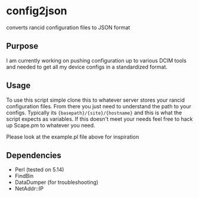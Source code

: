 # config2json
converts rancid configuration files to JSON format

## Purpose
I am currently working on pushing configuration up to various DCIM tools and needed to get all my device configs in a standardized format.

## Usage
To use this script simple clone this to whatever server stores your rancid configuration files. From there you just need to understand the path to your configs. Typically its `{basepath}/{site}/{hostname}` and this is what the script expects as variables. If this doesn't meet your needs feel free to hack up Scape.pm to whatever you need.

Please look at the example.pl file above for inspiration

## Dependencies
* Perl (tested on 5.14)
* FindBin
* DataDumper (for troubleshooting)
* NetAddr::IP
